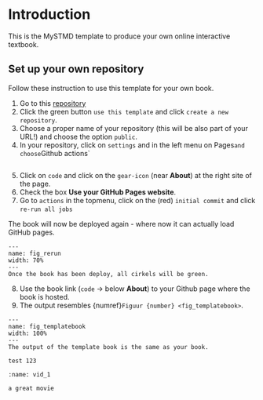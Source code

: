 # Introduction

This is the MySTMD template to produce your own online interactive textbook. 

## Set up your own repository
Follow these instruction to use this template for your own book.

1. Go to this [repository](https://github.com/FreekPols/JB2_book_template.git)
2. Click the green button `use this template` and click `create a new repository`.
3. Choose a proper name of your repository (this will be also part of your URL!) and choose the option `public`.
4. In your repository, click on `settings` and in the left menu on Pages` and choose `Github actions`

``` {figure} ../Figures/set_up_pages.png
```

5. Click on `code` and click on the `gear-icon` (near **About**) at the right site of the page. 
6. Check the box **Use your GitHub Pages website**.
7. Go to `actions` in the topmenu, click on the (red) `initial commit` and click `re-run all jobs`

The book will now be deployed again - where now it can actually load GitHub pages. 

```{figure} ../Figures/rerunjobs.PNG
---
name: fig_rerun
width: 70%
---
Once the book has been deploy, all cirkels will be green.
```

8. Use the book link  (`code` $\rightarrow$ below **About**) to your Github page where the book is hosted.
9. The output resembles {numref}`Figuur {number} <fig_templatebook>`.

``` {figure} ../Figures/templateboekoutput.PNG
---
name: fig_templatebook
width: 100%
---
The output of the template book is the same as your book.
```





```{exercise} Testing
test 123
``` 




```{iframe} https://www.youtube.com/embed/oL4-ipL62pQ?si=3G_VbzWoJ2cFF_A3
:name: vid_1

a great movie
```






